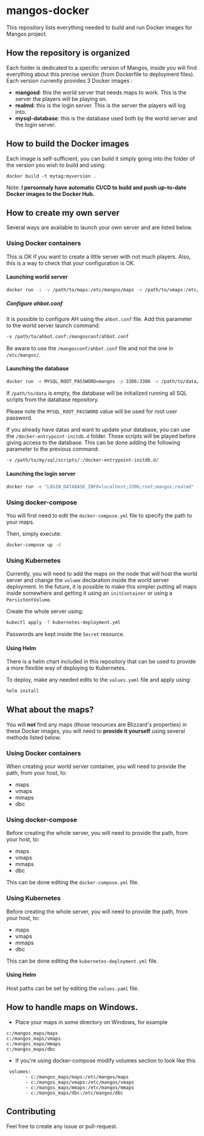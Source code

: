 # mangos-docker
This repository lists everything needed to build and run Docker images for Mangos project.

## How the repository is organized
Each folder is dedicated to a specific version of Mangos, inside you will find everything about this precise version (from Dockerfile to deployment files).
Each version currently provides 3 Docker images :
* **mangosd**: this the world server that needs maps to work. This is the server the players will be playing on.
* **realmd**: this is the login server. This is the server the players will log into.
* **mysql-database**: this is the database used both by the world server and the login server.

## How to build the Docker images
Each image is self-sufficient, you can build it simply going into the folder of the version you wish to build and using:
```
docker build -t mytag:myversion .
```
Note: **I personnaly have automatic CI/CD to build and push up-to-date Docker images to the Docker Hub.**
## How to create my own server
Several ways are available to launch your own server and are listed below.
### Using Docker containers
This is OK if you want to create a little server with not much players. Also, this is a way to check that your configuration is OK.
#### Launching world server
```bash
docker run -i -v /path/to/maps:/etc/mangos/maps -v /path/to/vmaps:/etc/mangos/vmaps -v /path/to/mmaps:/etc/mangos/mmaps -v /path/to/dbc:/etc/mangos/dbc -e "LOGIN_DATABASE_INFO=localhost;3306;root;mangos;realmd" -e "WORLD_DATABASE_INFO=localhost;3306;root;mangos;mangos" -e "CHARACTER_DATABASE_INFO=localhost;3306;root;mangos;characters" -p 8085:8085 -d ssorriaux/<version>-server:latest
```
##### Configure ahbot.conf
It is possible to configure AH using the `ahbot.conf` file. Add this parameter to the world server launch command:
```bash
-v /path/to/ahbot.conf:/mangosconf/ahbot.conf
```
Be aware to use the `/mangosconf/ahbot.conf` file and not the one in `/etc/mangos/`.

#### Launching the database
```bash
docker run -e MYSQL_ROOT_PASSWORD=mangos -p 3306:3306 -v /path/to/data/:/var/lib/mysql -d ssorriaux/<version>-database-mysql:latest
```
If `/path/to/data` is empty, the database will be initialized running all SQL scripts from the database repository.

Please note the `MYSQL_ROOT_PASSWORD` value will be used for root user password.

If you already have datas and want to update your database, you can use the `/docker-entrypoint-initdb.d` folder. Those scripts will be played before giving access to the database. This can be done adding the following parameter to the previous command:
```bash
-v /path/to/my/sql/scripts/:/docker-entrypoint-initdb.d/
```
#### Launching the login server
```bash
docker run -e "LOGIN_DATABASE_INFO=localhost;3306;root;mangos;realmd" -p 3724:3724 -d ssorriaux/<version>-realmd:latest
```
### Using docker-compose
You will first need to edit the `docker-compose.yml` file to specify the path to your maps.

Then, simply execute:
```bash
docker-compose up -d
```
### Using Kubernetes
Currently, you will need to add the maps on the node that will host the world server and change the `volume` declaration inside the world server deployment.
In the future, it is possible to make this simpler putting all maps inside somewhere and getting it using an `initContainer` or using a `PersistentVolume`.

Create the whole server using:
```bash
kubectl apply -f kubernetes-deployment.yml
```
Passwords are kept inside the `Secret` resource.
#### Using Helm
There is a helm chart included in this repository that can be used to provide a more flexible way of deploying to Kubernetes.

To deploy, make any needed edits to the `values.yaml` file and apply using:
```bash
helm install
```
## What about the maps?
You will **not** find any maps (those resources are Blizzard's properties) in these Docker images, you will need to **provide it yourself** using several methods listed below.
### Using Docker containers
When creating your world server container, you will need to provide the path, from your host, to:
* maps
* vmaps
* mmaps
* dbc

### Using docker-compose
Before creating the whole server, you will need to provide the path, from your host, to:
* maps
* vmaps
* mmaps
* dbc

This can be done editing the `docker-compose.yml` file.
### Using Kubernetes
Before creating the whole server, you will need to provide the path, from your host, to:
* maps
* vmaps
* mmaps
* dbc

This can be done editing the `kubernetes-deployment.yml` file.

#### Using Helm
Host paths can be set by editing the `values.yaml` file.

## How to handle maps on Windows.
* Place your maps in some directory on Windows, for example
```
c:/mangos_maps/maps
c:/mangos_maps/vmaps
c:/mangos_maps/mmaps
c:/mangos_maps/dbc
```
* If you're using docker-compose modify volumes section to look like this
```
 volumes:
       - c:/mangos_maps/maps:/etc/mangos/maps
       - c:/mangos_maps/vmaps:/etc/mangos/vmaps
       - c:/mangos_maps/mmaps:/etc/mangos/mmaps
       - c:/mangos_maps/dbc:/etc/mangos/dbc
```

## Contributing
Feel free to create any issue or pull-request.